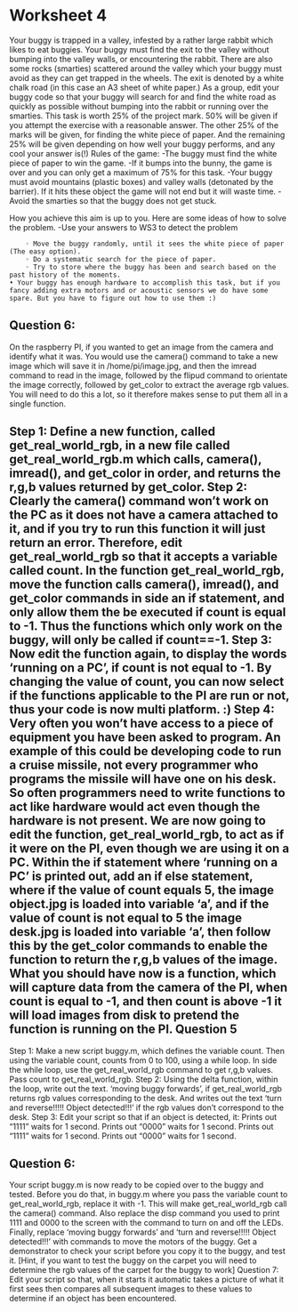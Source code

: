 Worksheet 4
===========

Your buggy is trapped in a valley, infested by a rather large rabbit which likes to eat buggies.  Your buggy must find the exit to the valley without bumping into the valley walls, or encountering the rabbit.  There are also some rocks (smarties) scattered around the valley which your buggy must avoid as they can get trapped in the wheels.  The exit is denoted by a white chalk road (in this case an A3 sheet of white paper.)  As a group, edit your buggy code so that your buggy will search for and find the white road as quickly as possible without bumping into the rabbit or running over the smarties. This task is worth 25% of the project mark.  50% will be given if you attempt the exercise with a reasonable answer.  The other 25% of the marks will be given, for finding the white piece of paper.  And the remaining 25% will be given depending on how well your buggy performs, and any cool your answer is(!)  Rules of the game:
-The buggy must find the white piece of paper to win the game.
-If it bumps into the bunny, the game is over and you can only get a maximum of 75% for this task.
-Your buggy must avoid mountains (plastic boxes) and valley walls (detonated by the barrier).  If it hits these object the game will not end but it will waste time.
-Avoid the smarties so that the buggy does not get stuck.

How you achieve this aim is up to you. Here are some ideas of how to solve the problem.
-Use your answers to WS3 to detect the problem 


        ◦ Move the buggy randomly, until it sees the white piece of paper (The easy option).
        ◦ Do a systematic search for the piece of paper.
        ◦ Try to store where the buggy has been and search based on the past history of the moments.
    • Your buggy has enough hardware to accomplish this task, but if you fancy adding extra motors and or acoustic sensors we do have some spare. But you have to figure out how to use them :)


Question 6:
-----------
On the raspberry PI, if you wanted to get an image from the camera and identify what it was.  You would use the camera() command to take a new image which will save it in /home/pi/image.jpg, and then the imread command to read in the image, followed by the flipud command to orientate the image correctly, followed by get_color to extract the average rgb values.  You will need to do this a lot, so it therefore makes sense to put them all in a single function.

Step 1: Define a new function, called get_real_world_rgb, in a new file called get_real_world_rgb.m which calls, camera(), imread(), and get_color in order, and returns the r,g,b values returned by get_color.
Step 2: Clearly the camera() command won’t work on the PC as it does not have a camera attached to it, and if you try to run this function it will just return an error.  Therefore, edit  get_real_world_rgb so that it accepts a variable called count.  In the function get_real_world_rgb, move the function calls camera(), imread(), and get_color commands in side an if statement, and only allow them the be executed if count is equal to -1.  Thus the functions which only work on the buggy, will only be called if count==-1.
Step 3: Now edit the function again, to display the words ‘running on a PC’, if count is not equal to -1.  By changing the value of count, you can now select if the functions applicable to the PI are run or not, thus your code is now multi platform. :)
Step 4: Very often you won’t have access to a piece of equipment you have been asked to program.  An example of this could be developing code to run a cruise missile, not every programmer who programs the missile will have one on his desk.  So often programmers need to write functions to act like hardware would act even though the hardware is not present.
We are now going to edit the function,  get_real_world_rgb, to act as if it were on the PI, even though we are using it on a PC.  Within the if statement where ‘running on a PC’ is printed out, add an if else statement, where if the value of count equals 5, the image object.jpg is loaded into variable ‘a’, and  if the value of count is not equal to 5 the image desk.jpg is loaded into variable ‘a’, then follow this by the  get_color commands to enable the function to return the r,g,b values of the image.  What you should have now is a function, which will capture data from the camera of the PI, when count is equal to -1, and then count is above -1 it will load images from disk to pretend the function is running on the PI.
Question 5
----------
Step 1: Make a new script buggy.m, which defines the variable count.  Then using the variable count, counts from 0 to 100, using a while loop.  In side the while loop, use the get_real_world_rgb command to get r,g,b values.  Pass count to get_real_world_rgb.
Step 2: Using the delta function, within the loop, write out the text. ‘moving buggy forwards’, if  get_real_world_rgb returns rgb values corresponding to the desk.  And writes out the text ‘turn and reverse!!!!! Object detected!!!’ if the rgb values don’t correspond to the desk.
Step 3: Edit your script so that if an object is detected, it:
Prints out “1111”
waits for 1 second.
Prints out “0000”
waits for 1 second.
Prints out “1111”
waits for 1 second.
Prints out “0000”
waits for 1 second.

Question 6:
-----------
Your script buggy.m is now ready to be copied over to the buggy and tested. Before you do that, in buggy.m where you pass the variable count to get_real_world_rgb, replace it with -1.  This will make get_real_world_rgb call the camera() command. Also replace the disp command you used to print 1111 and 0000 to the screen with the command to turn on and off the LEDs.  Finally, replace ‘moving buggy forwards’ and ‘turn and reverse!!!!! Object detected!!!’ with commands to move the motors of the buggy.  Get a demonstrator to check your script before you copy it to the buggy, and test it. [Hint, if you want to test the buggy on the carpet you will need to determine the rgb values of the carpet for the buggy to work]
Question 7: Edit your script so that, when it starts it automatic takes a picture of what it first sees then compares all subsequent images to these values to determine if an object has been encountered.
